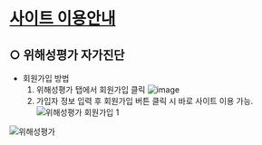 # [사이트 이용안내](https://sooyeon1022.github.io/Micro/)


## ○ 위해성평가 자가진단  

+ 회원가입 방법
    1. 위해성평가 탭에서 회원가입 클릭
![image](https://user-images.githubusercontent.com/125325764/220272016-07cc5db4-7dc5-4747-8f26-08139eee4742.png)
    2. 가입자 정보 입력 후 회원가입 버튼 클릭 시 바로 사이트 이용 가능.
![위해성평가 회원가입 1](https://user-images.githubusercontent.com/125325764/220272081-f5520fcf-dfec-4d12-83c4-36c0c194ac5a.png)
    
    
    
    
    
    
![위해성평가](https://user-images.githubusercontent.com/125325764/220267435-139ac209-b998-4dfb-a920-04d09df3a78f.png)



